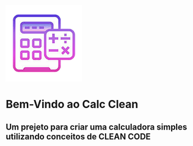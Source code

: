 ![](./wkImage.png) 
# Bem-Vindo ao Calc Clean

## Um prejeto para criar uma calculadora simples utilizando conceitos de CLEAN CODE